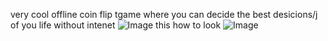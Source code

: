 very cool offline coin flip tgame where you can decide the best desicions/j of you life without intenet 
![Image](https://github.com/user-attachments/assets/7d946057-ef5c-4daa-a5ba-c4748cc0760a)
this how to look
![Image](https://github.com/user-attachments/assets/30115408-ff02-41f3-8b3c-543a23a38740)
